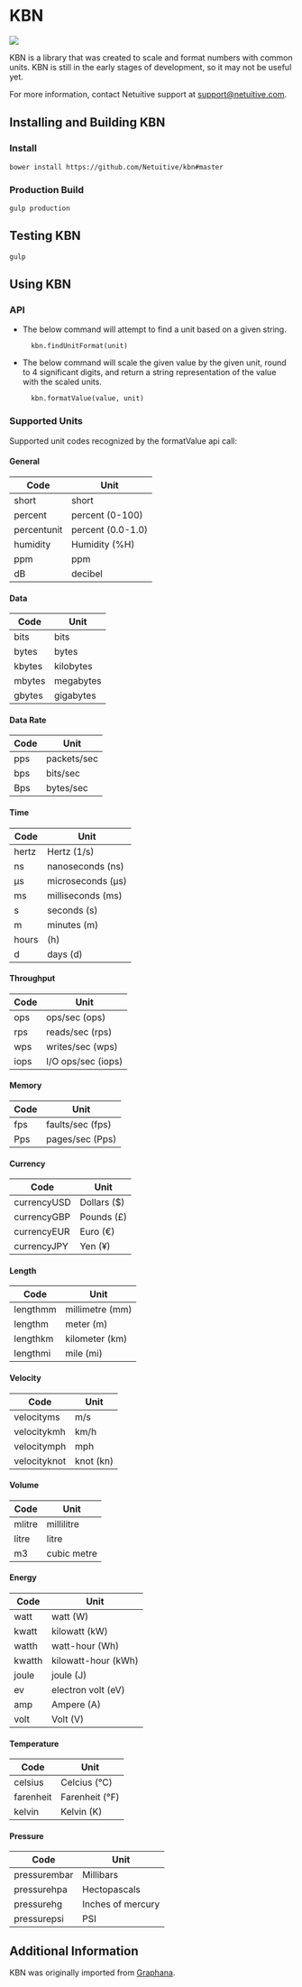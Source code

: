 KBN 
=====

<img src="https://travis-ci.org/Netuitive/kbn.svg?branch=master"/>

KBN is a library that was created to scale and format numbers with common units. KBN is still in the early stages of development, so it may not be useful yet.

For more information, contact Netuitive support at [support@netuitive.com](mailto:support@netuitive.com).

Installing and Building KBN
----------------------------

### Install

    bower install https://github.com/Netuitive/kbn#master


### Production Build

    gulp production


Testing KBN
------------

    gulp


Using KBN
----------

### API

* The below command will attempt to find a unit based on a given string.

        kbn.findUnitFormat(unit)

* The below command will scale the given value by the given unit, round to 4 significant digits, and return a string representation of the value with the scaled units.

        kbn.formatValue(value, unit)

### Supported Units

Supported unit codes recognized by the formatValue api call:

#### General

| Code | Unit |
|------|------|
| short | short |
| percent | percent (0-100) |
| percentunit | percent (0.0-1.0) |
| humidity | Humidity (%H) |
| ppm | ppm |
| dB | decibel |

#### Data

| Code | Unit |
|------|------|
| bits | bits |
| bytes | bytes |
| kbytes | kilobytes |
| mbytes | megabytes |
| gbytes | gigabytes |

#### Data Rate

| Code | Unit |
|------|------|
| pps | packets/sec |
| bps | bits/sec |
| Bps | bytes/sec |

#### Time

| Code | Unit |
|------|------|
| hertz | Hertz (1/s) |
| ns | nanoseconds (ns) |
| µs | microseconds (µs) |
| ms | milliseconds (ms) |
| s | seconds (s) |
| m | minutes (m) |
| hours | (h) |
| d | days (d) |

#### Throughput

| Code | Unit |
|------|------|
| ops | ops/sec (ops) |
| rps | reads/sec (rps) |
| wps | writes/sec (wps) |
| iops | I/O ops/sec (iops) |

#### Memory

| Code | Unit |
|------|------|
| fps | faults/sec (fps) |
| Pps | pages/sec (Pps) |

#### Currency

| Code | Unit |
|------|------|
| currencyUSD | Dollars ($) |
| currencyGBP | Pounds (£) |
| currencyEUR | Euro (€) |
| currencyJPY | Yen (¥) |

#### Length

| Code | Unit |
|------|------|
| lengthmm | millimetre (mm) |
| lengthm | meter (m) |
| lengthkm | kilometer (km) |
| lengthmi | mile (mi) |

#### Velocity

| Code | Unit |
|------|------|
| velocityms | m/s |
| velocitykmh | km/h |
| velocitymph | mph |
| velocityknot | knot (kn) |

#### Volume

| Code | Unit |
|------|------|
| mlitre | millilitre |
| litre | litre |
| m3 | cubic metre |

#### Energy

| Code | Unit |
|------|------|
| watt | watt (W) |
| kwatt | kilowatt (kW) |
| watth | watt-hour (Wh) |
| kwatth | kilowatt-hour (kWh) |
| joule | joule (J) |
| ev | electron volt (eV) |
| amp | Ampere (A) |
| volt | Volt (V) |

#### Temperature

| Code | Unit |
|------|------|
| celsius | Celcius (°C)  |
| farenheit | Farenheit (°F) |
| kelvin | Kelvin (K) |

#### Pressure

| Code | Unit |
|------|------|
| pressurembar | Millibars |
| pressurehpa | Hectopascals |
| pressurehg | Inches of mercury |
| pressurepsi | PSI |

Additional Information
-----------------------

KBN was originally imported from [Graphana](https://github.com/grafana/grafana/blob/8ee0e5d11f8427b5a68aab69c73c6d4809bdf5bb/public/app/core/utils/kbn.js). 
